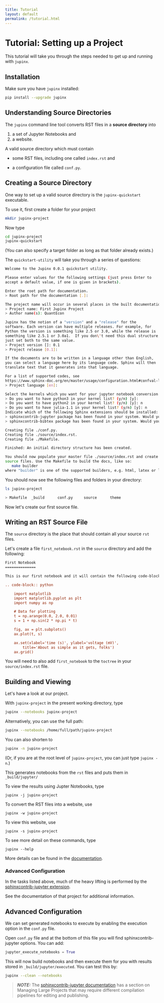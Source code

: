 ```yaml
---
title: Tutorial
layout: default
permalink: /tutorial.html
---
```







# Tutorial: Setting up a Project

This tutorial will take you through the steps needed to get up and running
with `jupinx`. 

## Installation

Make sure you have `jupinx` installed: 

```bash
pip install --upgrade jupinx
```


## Understanding Source Directories

The `jupinx` command line tool converts RST files in a **source directory**
into 

1. a set of Jupyter Notebooks and
2. a website.

A valid source directory which must contain

* some RST files, including one called `index.rst` and

* a configuration file called `conf.py`.


## Creating a Source Directory

One way to set up a valid source directory is the `jupinx-quickstart` executable.

To use it, first create a folder for your project

```bash
mkdir jupinx-project
```

Now type

```bash
cd jupinx-project
jupinx-quickstart
```

(You can also specify a target folder as long as that folder already exists.) 

The `quickstart-utility` will take you through a series of questions:

```bash
Welcome to the Jupinx 0.0.1 quickstart utility.

Please enter values for the following settings (just press Enter to
accept a default value, if one is given in brackets).

Enter the root path for documentation.
> Root path for the documentation [.]: 

The project name will occur in several places in the built documentation.
> Project name: First Jupinx Project
> Author name(s): QuantEcon

Jupinx has the notion of a "version" and a "release" for the
software. Each version can have multiple releases. For example, for
Python the version is something like 2.5 or 3.0, while the release is
something like 2.5.1 or 3.0a1.  If you don\'t need this dual structure,
just set both to the same value.
> Project version []: 0.1
> Project release [0.1]: 

If the documents are to be written in a language other than English,
you can select a language here by its language code. Sphinx will then
translate text that it generates into that language.

For a list of supported codes, see
https://www.sphinx-doc.org/en/master/usage/configuration.html#confval-language.
> Project language [en]: 

Select the kernels which you want for your jupyter notebook conversion
> Do you want to have python3 in your kernel list? (y/n) [y]: 
> Do you want to have python2 in your kernel list? (y/n) [y]: n
> Do you want to have julia-1.1 in your kernel list? (y/n) [y]: n
Indicate which of the following Sphinx extensions should be installed:
> sphinxcontrib-jupyter package has been found in your system. Would you like to upgrade it? (y/n) [y]: n
> sphinxcontrib-bibtex package has been found in your system. Would you like to upgrade it? (y/n) [y]: n

Creating file ./conf.py.
Creating file ./source/index.rst.
Creating file ./Makefile.

Finished: An initial directory structure has been created.

You should now populate your master file ./source/index.rst and create other documentation
source files. Use the Makefile to build the docs, like so:
   make builder
where "builder" is one of the supported builders, e.g. html, latex or linkcheck.
```

You should now see the following files and folders in your directory:

```bash
ls jupinx-project

> Makefile	_build		conf.py		source		theme
```


Now let's create our first source file.


## Writing an RST Source File

The `source` directory is the place that should contain all your source `rst` files. 

Let's create a file `first_notebook.rst` in the `source` directory and add the following:

```rst
First Notebook
==============

This is our first notebook and it will contain the following code-block.

.. code-block:: python

    import matplotlib
    import matplotlib.pyplot as plt
    import numpy as np

    # Data for plotting
    t = np.arange(0.0, 2.0, 0.01)
    s = 1 + np.sin(2 * np.pi * t)

    fig, ax = plt.subplots()
    ax.plot(t, s)

    ax.set(xlabel='time (s)', ylabel='voltage (mV)',
        title='About as simple as it gets, folks')
    ax.grid()

```

You will need to also add `first_notebook` to the `toctree` in your `source/index.rst` file.


## Building and Viewing

Let's have a look at our project.

With `jupinx-project` in the present working directory, type

```bash
jupinx --notebooks jupinx-project
```

Alternatively, you can use the full path:

```bash
jupinx --notebooks /home/full/path/jupinx-project
```

You can also shorten to 

```bash
jupinx -n jupinx-project
```

(Or, if you are at the root level of `jupinx-project`, you can just type `jupinx -n`.) 

This generates notebooks from the `rst` files and puts them in `_build/jupyter/`

To view the results using Jupter Notebooks, type

```
jupinx -j jupinx-project
```

To convert the RST files into a website, use

```
jupinx -w jupinx-project
```

To view this website,  use

```
jupinx -s jupinx-project
```

To see more detail on these commands, type

```
jupinx --help
```

More details can be found in the [documentation](https://jupinx.readthedocs.io/).


### Advanced Configuration

In the tasks listed above, much of the heavy lifting is performed by 
the [sphinxcontrib-jupyter extension](https://github.com/QuantEcon/sphinxcontrib-jupyter).

See the documentation of that project for additional information.






## Advanced Configuration 

We can set generated notebooks to execute by enabling the execution option in the `conf.py` file. 

Open `conf.py` file and at the bottom of this file you will find sphinxcontrib-jupyter options. You can add:

```python
jupyter_execute_notebooks = True
```

This will now build notebooks and then execute them for you with results stored in `_build/jupyter/executed`. You can test this by:

```bash
jupinx --clean --notebooks
```

> **_NOTE:_** The [sphinxcontrib-jupyter documentation](https://sphinxcontrib-jupyter.readthedocs.io/en/latest/config-project.html) has a section on Managing Large Projects that may require different compilation pipelines for editing and publishing. 



